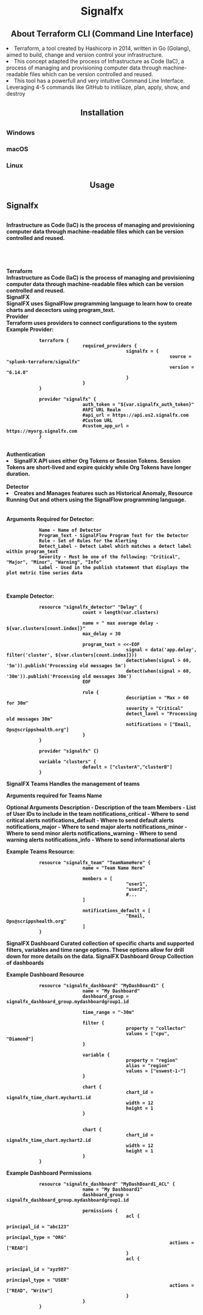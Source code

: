<center><h1> Signalfx </center>

<center><h2>About Terraform CLI (Command Line Interface)</h2></center>

<li>Terraform, a tool created by Hashicorp in 2014, written in Go (Golang), aimed to build, change and version control your infrastructure.

<li>This concept adapted the process of Infrastructure as Code (IaC), a process of managing and provisioning computer data through machine-readable files which can be version controlled and reused.

<li>This tool has a powerfull and very intuitive Command Line Interface. Leveraging 4-5 commands like GitHub to initiliaze, plan, apply, show, and destroy</li>



<center><h2>Installation<h2></center>

<h3>Windows</h3>

<h3>macOS</h3>

<h3>Linux</h3>

<center><h2>Usage<h2></center>

<h2>Signalfx<h2>

<h4>Infrastructure as Code (IaC) is the process of managing and provisioning computer data through machine-readable files which can be version controlled and reused.<h4>
<br><br>
<br>
Terraform
<br>
                Infrastructure as Code (IaC) is the process of managing and provisioning computer data through machine-readable files which can be version controlled and reused.
<br>
SignalFX
<br>
                SignalFX uses SignalFlow programming language to learn how to create charts and decectors using program_text.

<br>
Provider
    <br>
                Terraform uses providers to connect configurations to the system
 
<br>
Example Provider:
                
                terraform {
                                required_providers {
                                                signalfx = {
                                                                source = "splunk-terraform/signalfx"
                                                                version = "6.14.0"
                                                }
                                }
                }
 
                provider "signalfx" {
                                auth_token = "${var.signalfx_auth_token}"
                                #API URL Realm
                                #api_url = https://api.us2.signalfx.com
                                #Custom URL
                                #custom_app_url = https://myorg.signalfx.com
                }
 
 
 
<br>
Authentication

<li>SignalFX API uses either Org Tokens or Session Tokens. Session Tokens are short-lived and expire quickly while Org Tokens have longer duration.</li>
<br>
Detector
<li>Creates and Manages features such as Historical Anomaly, Resource Running Out and others using the SignalFlow programming language.</li>
<br>
<br> 
Arguments Required for Detector:

                Name - Name of Detector
                Program_Text - SignalFlow Program Text for the Detector
                Rule - Set of Rules for the Alerting
                Detect_Label - Detect Label which matches a detect label within program_text
                Severity - Must be one of the following: "Critical", "Major", "Minor", "Warning", "Info"
                Label - Used in the publish statement that displays the plot metric time series data




<br>
 
Example Detector:

                resource "signalfx_detector" "Delay" {
                                count = length(var.clusters)

                                name = " max average delay - ${var.clusters[count.index]}"
                                max_delay = 30

                                program_text = <<-EOF
                                                signal = data('app.delay', filter('cluster', ${var.clusters[count.index]}))
                                                detect(when(signal > 60, '5m')).publish('Processing old messages 5m')
                                                detect(when(signal > 60, '30m')).publish('Processing old messages 30m')
                                EOF

                                rule {
                                                description = "Max > 60 for 30m"
                                                severity = "Critical"
                                                detect_lavel = "Processing old messages 30m"
                                                notifications = ["Email, Ops@scrippshealth.org"]
                                }
                }

                provider "signalfx" {}

                variable "clusters" {
                                default = ["clusterA","clusterB"]
                }

SignalFX Teams
Handles the management of teams

Arguments required for Teams
Name

Optional Arguments
Description - Description of the team
Members - List of User IDs to include in the team
notifications_critical - Where to send critical alerts
notifications_default - Where to send default alerts
notifications_major - Where to send major alerts
notifications_minor - Where to send minor alerts
notifications_warning - Where to send warning alerts
notifications_info - Where to send informational alerts

Example Teams Resource:

                resource "signalfx_team" "TeamNameHere" {
                                name = "Team Name Here"

                                members = [
                                                "user1",
                                                "user2",
                                                #...
                                ]

                                notifications_default = [
                                                "Email, Ops@scrippshealth.org"
                                ]
                }

SignalFX Dashboard
Curated collection of specific charts and supported filters, variables and time range options. These options allow for drill down for more details on the data.
SignalFX Dashboard Group
Collection of dashboards

Example Dashboard Resource

                resource "signalfx_dashboard" "MyDashBoard1" {
                                name = "My Dashboard"
                                dashboard_group = signalfx_dashboard_group.mydashboardgroup1.id

                                time_range = "-30m"

                                filter {
                                                property = "collector"
                                                values = ["cpu", "Diamond"]
                                }

                                variable {
                                                property = "region"
                                                alias = "region"
                                                values = ["uswest-1-"]
                                }

                                chart {
                                                chart_id = signalfx_time_chart.mychart1.id
                                                width = 12
                                                height = 1
                                }


                                chart {
                                                chart_id = signalfx_time_chart.mychart2.id
                                                width = 12
                                                height = 1
                                }
                }

Example Dashboard Permissions

                resource "signalfx_dashboard" "MyDashBoard1_ACL" {
                                name = "My Dashboard1"
                                dashboard_group = signalfx_dashboard_group.mydashboardgroup1.id

                                permissions {
                                                acl {
                                                                principal_id = "abc123"
                                                                principal_type = "ORG"
                                                                actions = ["READ"]
                                                }
                                                acl {
                                                                principal_id = "xyz987"
                                                                principal_type = "USER"
                                                                actions = ["READ", "Write"]
                                                }
                                }
                }
